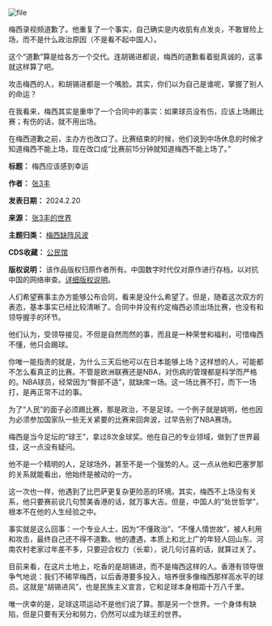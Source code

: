 ![file](https://chinadigitaltimes.net/chinese/files/2024/02/image-1708430149818.png)


梅西录视频道歉了。他重复了一个事实，自己确实是内收肌有点发炎，不敢冒险上场，而不是什么政治原因（不是看不起中国人）。


这个“道歉”算是给各方一个交代。连胡锡进都说，梅西的道歉看着挺真诚的，这事就这样算了吧。


攻击梅西的人，和胡锡进都是一个嘴脸。其实，你们以为自己是谁呢，掌握了别人的命运？


在我看来，梅西其实是重申了一个合同中的事实：如果球员没有伤，应该上场踢比赛；有伤的话，就不用出场。


在梅西道歉之前，主办方也改口了。比赛结束的时候，他们说到中场休息的时候才知道梅西不能上场，现在改口成“比赛前15分钟就知道梅西不能上场了。”




**标题：** 梅西应该感到幸运  

**作者：** [张3丰](https://chinadigitaltimes.net/space/张3丰的世界)  

**发表日期：** 2024.2.20  

**来源：** [张3丰的世界](https://web.archive.org/web/https://mp.weixin.qq.com/s/qe5H08k1_62_FBVksH-pIA)  

**主题归类：** [梅西缺阵风波](https://chinadigitaltimes.net/space/梅西缺阵风波)  

**CDS收藏：** [公民馆](https://chinadigitaltimes.net/space/%E5%85%AC%E6%B0%91%E9%A6%86)  

**版权说明：** 该作品版权归原作者所有。中国数字时代仅对原作进行存档，以对抗中国的网络审查。[详细版权说明](https://chinadigitaltimes.net/chinese/copyright)。


人们希望赛事主办方能够公布合同，看来是没什么希望了。但是，随着这次双方的表态，基本事实已经比较清晰了。合同中并没有约定梅西必须出场比赛，也没有和领导握手的环节。


他们认为，受领导接见，不但是自然而然的事，而且是一种荣誉和福利，可惜梅西不懂，他只会踢球。


你唯一能指责的就是，为什么三天后他可以在日本能够上场？这样想的人，可能都不怎么看真正的比赛。不管是欧洲联赛还是NBA，对伤病的管理都是科学而严格的。NBA球员，经常因为“臀部不适”，就缺席一场。这一场比赛不打，而下一场打，是再正常不过的事。


为了“人民”的面子必须踢比赛，那是政治，不是足球。一个例子就是姚明，他也因为必须参加国家队一些无关紧要的比赛来回奔波，过早告别了NBA赛场。


梅西是当今足坛的“球王”，拿过8次金球奖。他在自己的专业领域，做到了世界最佳，这一点没有疑问。


他不是一个精明的人，足球场外，甚至不是一个强势的人。这一点从他和巴塞罗那的关系就能看出，他始终是被动的一方。


这一次也一样，他遇到了比巴萨更复杂更险恶的环境。其实，梅西不上场没有关系，他只要赛前说几句赞美香港的话，就万事大吉。但是，中国人的“处世哲学”，根本不在他的人生经验之中。


事实就是这么回事：一个专业人士，因为“不懂政治”，“不懂人情世故”，被人利用和攻击，最终自己还不得不道歉。他的遭遇，本质上和北上广的年轻人回山东、河南农村老家过年差不多，只要迎合权力（长辈），说几句讨喜的话，就算过关了。


目前来看，在这片土地上，吃香的是胡锡进，而不是梅西这样的人。香港有领导很争气地说：我们不稀罕梅西，以后香港要多投入，培养很多像梅西那样高水平的球员。这就是“胡锡进风”，也是民族主义宣言，它和足球本身相距十万八千里。


唯一庆幸的是，足球这项运动不是他们说了算。那是另一个世界。一个身体有缺陷，但是只要有天分和努力，仍然可以成为球王的世界。

